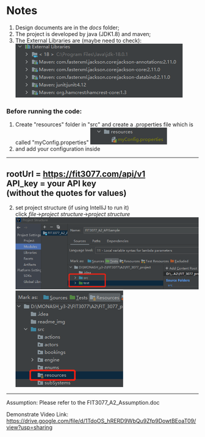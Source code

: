 # Notes

1. Design documents are in the *docs* folder;
2. The project is developed by java (JDK1.8) and maven;
3. The External Libraries are (maybe need to check):
![img_1.png](readme_img/img_1.png)

### Before running the code:
1. Create "resources" folder in "src" and create a .properties file which is called "myConfig.properties"
![](readme_img/img.png)
2. and add your configuration inside

---
rootUrl = https://fit3077.com/api/v1   
API_key = your API key  
(without the quotes for values)
---

2. set project structure (if using IntelliJ to run it)  
click *file*->*project structure*->*project structure*
![img_2.png](readme_img/img_2.png)
![](readme_img/img_3.png)
-------------------------------------------------------------

Assumption:
Please refer to the FIT3077_A2_Assumption.doc


Demonstrate Video Link:
https://drive.google.com/file/d/1TdoOS_hRERD9WbQu9Zfp9DowtBEoaT09/view?usp=sharing

